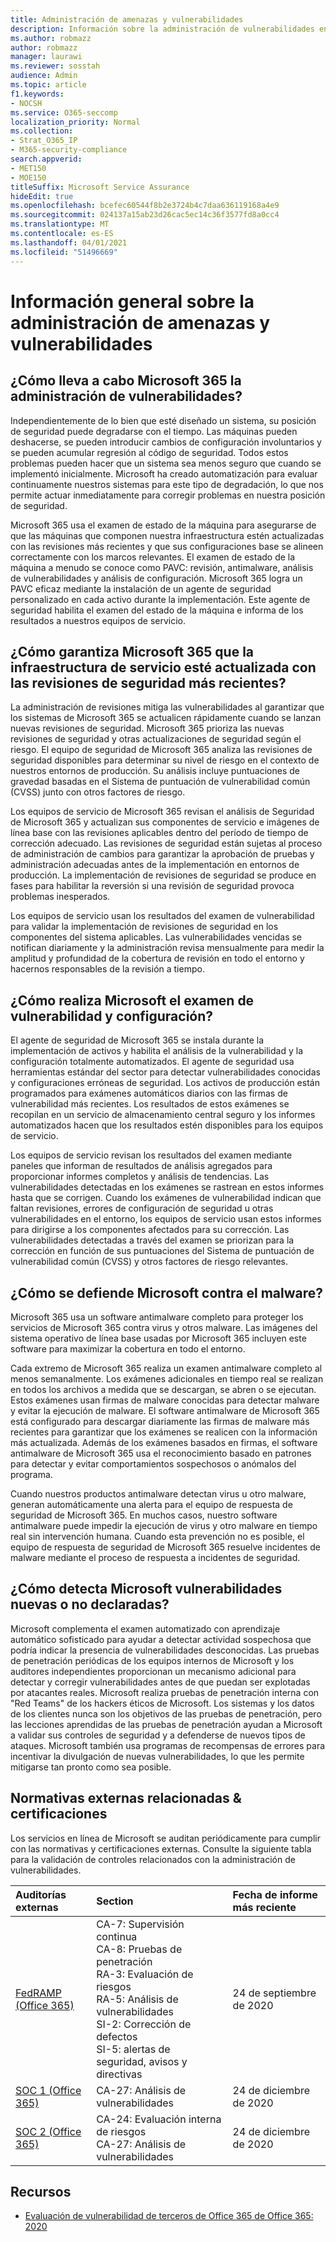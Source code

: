 ```yaml
---
title: Administración de amenazas y vulnerabilidades
description: Información sobre la administración de vulnerabilidades en Microsoft 365
ms.author: robmazz
author: robmazz
manager: laurawi
ms.reviewer: sosstah
audience: Admin
ms.topic: article
f1.keywords:
- NOCSH
ms.service: O365-seccomp
localization_priority: Normal
ms.collection:
- Strat_O365_IP
- M365-security-compliance
search.appverid:
- MET150
- MOE150
titleSuffix: Microsoft Service Assurance
hideEdit: true
ms.openlocfilehash: bcefec60544f8b2e3724b4c7daa636119168a4e9
ms.sourcegitcommit: 024137a15ab23d26cac5ec14c36f3577fd8a0cc4
ms.translationtype: MT
ms.contentlocale: es-ES
ms.lasthandoff: 04/01/2021
ms.locfileid: "51496669"
---
```

# <a name="vulnerability-management-overview"></a>Información general sobre la administración de amenazas y vulnerabilidades

## <a name="how-does-microsoft-365-conduct-vulnerability-management"></a>¿Cómo lleva a cabo Microsoft 365 la administración de vulnerabilidades?

Independientemente de lo bien que esté diseñado un sistema, su posición de seguridad puede degradarse con el tiempo. Las máquinas pueden deshacerse, se pueden introducir cambios de configuración involuntarios y se pueden acumular regresión al código de seguridad. Todos estos problemas pueden hacer que un sistema sea menos seguro que cuando se implementó inicialmente. Microsoft ha creado automatización para evaluar continuamente nuestros sistemas para este tipo de degradación, lo que nos permite actuar inmediatamente para corregir problemas en nuestra posición de seguridad.

Microsoft 365 usa el examen de estado de la máquina para asegurarse de que las máquinas que componen nuestra infraestructura estén actualizadas con las revisiones más recientes y que sus configuraciones base se alineen correctamente con los marcos relevantes. El examen de estado de la máquina a menudo se conoce como PAVC: revisión, antimalware, análisis de vulnerabilidades y análisis de configuración. Microsoft 365 logra un PAVC eficaz mediante la instalación de un agente de seguridad personalizado en cada activo durante la implementación. Este agente de seguridad habilita el examen del estado de la máquina e informa de los resultados a nuestros equipos de servicio.

## <a name="how-does-microsoft-365-ensure-service-infrastructure-is-up-to-date-with-the-latest-security-patches"></a>¿Cómo garantiza Microsoft 365 que la infraestructura de servicio esté actualizada con las revisiones de seguridad más recientes?

La administración de revisiones mitiga las vulnerabilidades al garantizar que los sistemas de Microsoft 365 se actualicen rápidamente cuando se lanzan nuevas revisiones de seguridad. Microsoft 365 prioriza las nuevas revisiones de seguridad y otras actualizaciones de seguridad según el riesgo. El equipo de seguridad de Microsoft 365 analiza las revisiones de seguridad disponibles para determinar su nivel de riesgo en el contexto de nuestros entornos de producción. Su análisis incluye puntuaciones de gravedad basadas en el Sistema de puntuación de vulnerabilidad común (CVSS) junto con otros factores de riesgo.

Los equipos de servicio de Microsoft 365 revisan el análisis de Seguridad de Microsoft 365 y actualizan sus componentes de servicio e imágenes de línea base con las revisiones aplicables dentro del período de tiempo de corrección adecuado. Las revisiones de seguridad están sujetas al proceso de administración de cambios para garantizar la aprobación de pruebas y administración adecuadas antes de la implementación en entornos de producción. La implementación de revisiones de seguridad se produce en fases para habilitar la reversión si una revisión de seguridad provoca problemas inesperados.

Los equipos de servicio usan los resultados del examen de vulnerabilidad para validar la implementación de revisiones de seguridad en los componentes del sistema aplicables. Las vulnerabilidades vencidas se notifican diariamente y la administración revisa mensualmente para medir la amplitud y profundidad de la cobertura de revisión en todo el entorno y hacernos responsables de la revisión a tiempo.

## <a name="how-does-microsoft-conduct-vulnerability-and-configuration-scanning"></a>¿Cómo realiza Microsoft el examen de vulnerabilidad y configuración?

El agente de seguridad de Microsoft 365 se instala durante la implementación de activos y habilita el análisis de la vulnerabilidad y la configuración totalmente automatizados. El agente de seguridad usa herramientas estándar del sector para detectar vulnerabilidades conocidas y configuraciones erróneas de seguridad. Los activos de producción están programados para exámenes automáticos diarios con las firmas de vulnerabilidad más recientes. Los resultados de estos exámenes se recopilan en un servicio de almacenamiento central seguro y los informes automatizados hacen que los resultados estén disponibles para los equipos de servicio.

Los equipos de servicio revisan los resultados del examen mediante paneles que informan de resultados de análisis agregados para proporcionar informes completos y análisis de tendencias. Las vulnerabilidades detectadas en los exámenes se rastrean en estos informes hasta que se corrigen. Cuando los exámenes de vulnerabilidad indican que faltan revisiones, errores de configuración de seguridad u otras vulnerabilidades en el entorno, los equipos de servicio usan estos informes para dirigirse a los componentes afectados para su corrección. Las vulnerabilidades detectadas a través del examen se priorizan para la corrección en función de sus puntuaciones del Sistema de puntuación de vulnerabilidad común (CVSS) y otros factores de riesgo relevantes.

## <a name="how-does-microsoft-defend-against-malware"></a>¿Cómo se defiende Microsoft contra el malware?

Microsoft 365 usa un software antimalware completo para proteger los servicios de Microsoft 365 contra virus y otros malware. Las imágenes del sistema operativo de línea base usadas por Microsoft 365 incluyen este software para maximizar la cobertura en todo el entorno.

Cada extremo de Microsoft 365 realiza un examen antimalware completo al menos semanalmente. Los exámenes adicionales en tiempo real se realizan en todos los archivos a medida que se descargan, se abren o se ejecutan. Estos exámenes usan firmas de malware conocidas para detectar malware y evitar la ejecución de malware. El software antimalware de Microsoft 365 está configurado para descargar diariamente las firmas de malware más recientes para garantizar que los exámenes se realicen con la información más actualizada. Además de los exámenes basados en firmas, el software antimalware de Microsoft 365 usa el reconocimiento basado en patrones para detectar y evitar comportamientos sospechosos o anómalos del programa.

Cuando nuestros productos antimalware detectan virus u otro malware, generan automáticamente una alerta para el equipo de respuesta de seguridad de Microsoft 365. En muchos casos, nuestro software antimalware puede impedir la ejecución de virus y otro malware en tiempo real sin intervención humana. Cuando esta prevención no es posible, el equipo de respuesta de seguridad de Microsoft 365 resuelve incidentes de malware mediante el proceso de respuesta a incidentes de seguridad.

## <a name="how-does-microsoft-detect-new-or-unreported-vulnerabilities"></a>¿Cómo detecta Microsoft vulnerabilidades nuevas o no declaradas?

Microsoft complementa el examen automatizado con aprendizaje automático sofisticado para ayudar a detectar actividad sospechosa que podría indicar la presencia de vulnerabilidades desconocidas. Las pruebas de penetración periódicas de los equipos internos de Microsoft y los auditores independientes proporcionan un mecanismo adicional para detectar y corregir vulnerabilidades antes de que puedan ser explotadas por atacantes reales. Microsoft realiza pruebas de penetración interna con "Red Teams" de los hackers éticos de Microsoft. Los sistemas y los datos de los clientes nunca son los objetivos de las pruebas de penetración, pero las lecciones aprendidas de las pruebas de penetración ayudan a Microsoft a validar sus controles de seguridad y a defenderse de nuevos tipos de ataques. Microsoft también usa programas de recompensas de errores para incentivar la divulgación de nuevas vulnerabilidades, lo que les permite mitigarse tan pronto como sea posible.

## <a name="related-external-regulations--certifications"></a>Normativas externas relacionadas & certificaciones

Los servicios en línea de Microsoft se auditan periódicamente para cumplir con las normativas y certificaciones externas. Consulte la siguiente tabla para la validación de controles relacionados con la administración de vulnerabilidades.

| **Auditorías externas** | **Section** | **Fecha de informe más reciente** |
|:--------|:-------|:---------|
| [FedRAMP (Office 365)](https://compliance.microsoft.com/compliancemanager) | CA-7: Supervisión continua <br> CA-8: Pruebas de penetración <br> RA-3: Evaluación de riesgos <br> RA-5: Análisis de vulnerabilidades <br> SI-2: Corrección de defectos <br> SI-5: alertas de seguridad, avisos y directivas | 24 de septiembre de 2020 |
| [SOC 1 (Office 365)](https://servicetrust.microsoft.com/ViewPage/MSComplianceGuideV3?command=Download&downloadType=Document&downloadId=90df3f9c-3aaf-4dbf-99d0-ca9f2991721b&tab=7027ead0-3d6b-11e9-b9e1-290b1eb4cdeb&docTab=7027ead0-3d6b-11e9-b9e1-290b1eb4cdeb_SOC_%2F_SSAE_16_Reports) | CA-27: Análisis de vulnerabilidades | 24 de diciembre de 2020 |
| [SOC 2 (Office 365)](https://servicetrust.microsoft.com/ViewPage/MSComplianceGuideV3?command=Download&downloadType=Document&downloadId=a73c1738-7892-42b7-acd3-87b6371c53f6&tab=7027ead0-3d6b-11e9-b9e1-290b1eb4cdeb&docTab=7027ead0-3d6b-11e9-b9e1-290b1eb4cdeb_SOC_%2F_SSAE_16_Reports) | CA-24: Evaluación interna de riesgos <br> CA-27: Análisis de vulnerabilidades | 24 de diciembre de 2020 |

## <a name="resources"></a>Recursos

- [Evaluación de vulnerabilidad de terceros de Office 365 de Office 365: 2020](https://servicetrust.microsoft.com/ViewPage/TrustDocumentsV3?command=Download&downloadType=Document&downloadId=1b28d36f-a009-424d-9a31-c18330d135a0&tab=7f51cb60-3d6c-11e9-b2af-7bb9f5d2d913&docTab=7f51cb60-3d6c-11e9-b2af-7bb9f5d2d913_Pen_Test_and_Security_Assessments)
